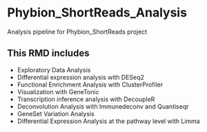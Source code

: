 # Phybion_ShortReads_Analysis
Analysis pipeline for Phybion_ShortReads project
## This RMD includes
- Exploratory Data Analysis
- Differential expression analysis with DESeq2
- Functional Enrichment Analysis with ClusterProfiler
- Visualization with GeneTonic
- Transcription inference analysis with DecoupleR
- Deconvolution Analysis with Immunedeconv and Quantiseqr
- GeneSet Variation Analysis
- Differential Expression Analysis at the pathway level with Limma
